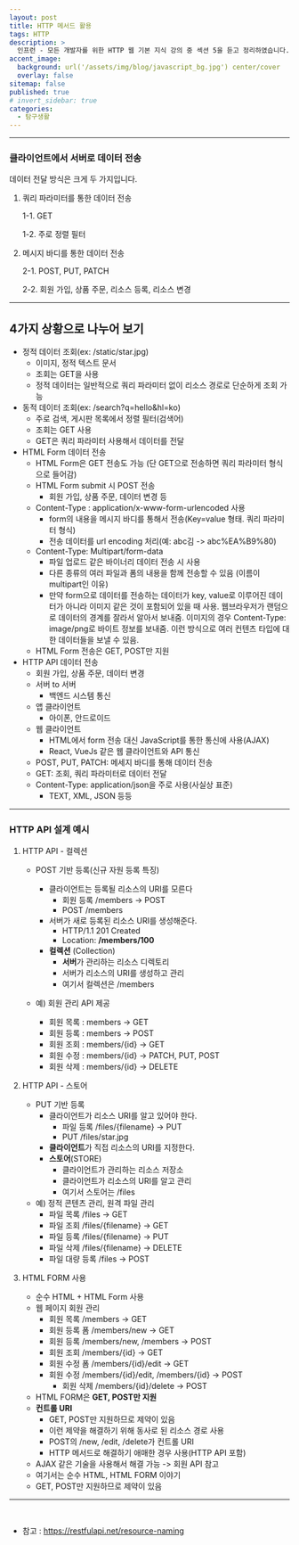 ```yaml
---
layout: post
title: HTTP 메서드 활용
tags: HTTP
description: >
  인프런 - 모든 개발자를 위한 HTTP 웹 기본 지식 강의 중 섹션 5을 듣고 정리하였습니다.
accent_image:
  background: url('/assets/img/blog/javascript_bg.jpg') center/cover
  overlay: false
sitemap: false
published: true
# invert_sidebar: true
categories:
  - 탐구생활
---
```


---

### 클라이언트에서 서버로 데이터 전송

데이터 전달 방식은 크게 두 가지입니다.

1. 쿼리 파라미터를 통한 데이터 전송

   1-1. GET

   1-2. 주로 정렬 필터

2. 메시지 바디를 통한 데이터 전송

   2-1. POST, PUT, PATCH

   2-2. 회원 가입, 상품 주문, 리소스 등록, 리소스 변경

---



<h2>4가지 상황으로 나누어 보기</h2>

* 정적 데이터 조회(ex: /static/star.jpg)
  * 이미지, 정적 텍스트 문서
  * 조회는 GET을 사용
  * 정적 데이터는 일반적으로 쿼리 파라미터 없이 리소스 경로로 단순하게 조회 가능
* 동적 데이터 조회(ex: /search?q=hello&hl=ko)
  * 주로 검색, 게시판 목록에서 정렬 필터(검색어)
  * 조회는 GET 사용
  * GET은 쿼리 파라미터 사용해서 데이터를 전달
* HTML Form 데이터 전송 
  * HTML Form은 GET 전송도 가능 (단 GET으로 전송하면 쿼리 파라미터 형식으로 들어감)
  * HTML Form submit 시 POST 전송 
    * 회원 가입, 상품 주문, 데이터 변경 등
  * Content-Type : application/x-www-form-urlencoded 사용
    * form의 내용을 메시지 바디를 통해서 전송(Key=value 형태. 쿼리 파라미터 형식)
    * 전송 데이터를 url encoding 처리(예: abc김 -> abc%EA%B9%80)
  * Content-Type: Multipart/form-data
    * 파일 업로드 같은 바이너리 데이터 전송 시 사용
    * 다른 종류의 여러 파일과 폼의 내용을 함께 전송할 수 있음 (이름이 multipart인 이유)
    * 만약 form으로 데이터를 전송하는 데이터가 key, value로 이루어진 데이터가 아니라 이미지 같은 것이 포함되어 있을 때 사용. 웹브라우저가 랜덤으로 데이터의 경계를 잘라서 알아서 보내줌. 이미지의 경우 Content-Type: image/png로 바이트 정보를 보내줌. 이런 방식으로 여러 컨텐츠 타입에 대한 데이터들을 보낼 수 있음.
  * HTML Form 전송은 GET, POST만 지원
* HTTP API 데이터 전송
  * 회원 가입, 상품 주문, 데이터 변경
  * 서버 to 서버
    * 백엔드 시스템 통신
  * 앱 클라이언트
    * 아이폰, 안드로이드
  * 웹 클라이언트
    * HTML에서 form 전송 대신 JavaScript를 통한 통신에 사용(AJAX)
    * React, VueJs 같은 웹 클라이언트와 API 통신
  * POST, PUT, PATCH: 메세지 바디를 통해 데이터 전송
  * GET: 조회, 쿼리 파라미터로 데이터 전달
  * Content-Type: application/json을 주로 사용(사실상 표준)
    * TEXT, XML, JSON 등등

---



### HTTP API 설계 예시

1. HTTP API - 컬렉션

   * POST 기반 등록(신규 자원 등록 특징)

     * 클라이언트는 등록될 리소스의 URI를 모른다
       * 회원 등록 /members -> POST
       * POST /members
     * 서버가 새로 등록된 리소스 URI를 생성해준다.
       * HTTP/1.1 201 Created
       * Location: **/members/100**
     * **컬렉션** (Collection)
       * **서버**가 관리하는 리소스 디렉토리
       * 서버가 리소스의 URI를 생성하고 관리
       * 여기서 컬렉션은 /members

   * 예) 회원 관리 API 제공

     * 회원 목록 : members -> GET
     * 회원 등록 : members -> POST
     * 회원 조회 : members/{id} -> GET
     * 회원 수정 : members/{id} -> PATCH, PUT, POST
     * 회원 삭제 : members/{id} -> DELETE

     

2. HTTP API - 스토어

   * PUT 기반 등록
     * 클라이언트가 리소스 URI를 알고 있어야 한다.
       * 파일 등록 /files/{filename} -> PUT
       * PUT /files/star.jpg
     * **클라이언트**가 직접 리소스의 URI를 지정한다.
     * **스토어**(STORE)
       * 클라이언트가 관리하는 리소스 저장소
       * 클라이언트가 리소스의 URI를 알고 관리
       * 여기서 스토어는 /files
   * 예) 정적 콘텐츠 관리, 원격 파일 관리
     * 파일 목록 /files -> GET
     * 파일 조회 /files/{filename} -> GET
     * 파일 등록 /files/{filename} -> PUT
     * 파일 삭제 /files/{filename} -> DELETE
     * 파일 대량 등록 /files -> POST

   

3. HTML FORM 사용

   * 순수 HTML + HTML Form 사용
   * 웹 페이지 회원 관리
     * 회원 목록 /members -> GET
     * 회원 등록 폼 /members/new -> GET
     * 회원 등록 /members/new, /members -> POST
     * 회원 조회 /members/{id} -> GET
     * 회원 수정 폼 /members/{id}/edit -> GET
     * 회원 수정 /members/{id}/edit, /members/{id} -> POST
       * 회원 삭제 /members/{id}/delete -> POST
   * HTML FORM은 **GET, POST만 지원**
   * **컨트롤 URI**
     * GET, POST만 지원하므로 제약이 있음
     * 이런 제약을 해결하기 위해 동사로 된 리소스 경로 사용
     * POST의 /new, /edit, /delete가 컨트롤 URI
     * HTTP 메서드로 해결하기 애매한 경우 사용(HTTP API 포함)
   * AJAX 같은 기술을 사용해서 해결 가능 -> 회원 API 참고
   * 여기서는 순수 HTML, HTML FORM 이야기
   * GET, POST만 지원하므로 제약이 있음



---

  



* 참고 : https://restfulapi.net/resource-naming

